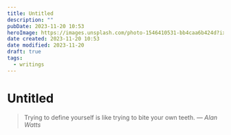 ```yaml
---
title: Untitled
description: ""
pubDate: 2023-11-20 10:53
heroImage: https://images.unsplash.com/photo-1546410531-bb4caa6b424d?ixlib=rb-4.0.3&ixid=M3wxMjA3fDB8MHxwaG90by1wYWdlfHx8fGVufDB8fHx8fA%3D%3D&auto=format&fit=crop&w=1200&q=80
date created: 2023-11-20 10:53
date modified: 2023-11-20
draft: true
tags:
  - writings
---
```


# Untitled

> Trying to define yourself is like trying to bite your own teeth.
> — <cite>Alan Watts</cite>
